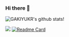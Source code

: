 ### Hi there 👋

![GAKIYUKR's github stats](https://github-readme-stats.vercel.app/api?username=GAKIYUKR&hide_title=false&hide_border=true&show_icons=true&include_all_commits=true&line_height=20&bg_color=0,EC6C6C,FFD479,FFFC79,73FA79&theme=graywhite&locale=cn)!

![](https://activity-graph.herokuapp.com/graph?username=gakiyukr&theme=github)
[![Readme Card](https://github-readme-stats.vercel.app/api/pin/?username=eryajf&repo=ldapctl&show_owner=true&&theme=cobalt)](https://github.com/eryajf/ldapctl)

